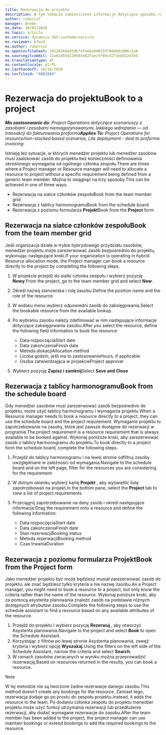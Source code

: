 ```yaml
---
title: Rezerwacja do projektu
description: W tym temacie zamieszczono informacje dotyczące sposobu rezerwowania zasobów do projektu.
author: ruhercul
manager: Annbe
ms.date: 10/01/2020
ms.topic: article
ms.service: dynamics-365-customerservice
ms.reviewer: kfend
ms.author: ruhercul
ms.openlocfilehash: 19128264ed3db7efeeba948155f0ddbdc806c2a0
ms.sourcegitcommit: 11a61db54119503e82faec5f99c4273e8d1247e5
ms.translationtype: HT
ms.contentlocale: pl-PL
ms.lasthandoff: 10/16/2020
ms.locfileid: "4081864"
---
```

# <a name="book-to-a-project"></a><span data-ttu-id="c726a-103">Rezerwacja do projektu</span><span class="sxs-lookup"><span data-stu-id="c726a-103">Book to a project</span></span>

<span data-ttu-id="c726a-104">_**Ma zastosowanie do:** Project Operations dotyczące scenariuszy z zasobami i zasobami niemagazynowanymi, lekkiego wdrażania — od transakcji do fakturowania proforma_</span><span class="sxs-lookup"><span data-stu-id="c726a-104">_**Applies To:** Project Operations for resource/non-stocked based scenarios, Lite deployment - deal to proforma invoicing_</span></span>

<span data-ttu-id="c726a-105">Istnieją też sytuacje, w których menedżer projektu lub menedżer zasobów musi zaalokować zasób do projektu bez konieczności definiowania określonego wymagania od ogólnego członka zespołu.</span><span class="sxs-lookup"><span data-stu-id="c726a-105">There are times where a Project manager or Resource manager will need to allocate a resource to project without a specific requirement being defined from a generic team member.</span></span> <span data-ttu-id="c726a-106">Można to osiągnąć na trzy sposoby.</span><span class="sxs-lookup"><span data-stu-id="c726a-106">This can be achieved in one of three ways.</span></span>

- <span data-ttu-id="c726a-107">Rezerwacja na siatce członków zespołu</span><span class="sxs-lookup"><span data-stu-id="c726a-107">Book from the team member grid</span></span>
- <span data-ttu-id="c726a-108">Rezerwacja z tablicy harmonogramu</span><span class="sxs-lookup"><span data-stu-id="c726a-108">Book from the schedule board</span></span>
- <span data-ttu-id="c726a-109">Rezerwacja z poziomu formularza **Projekt**</span><span class="sxs-lookup"><span data-stu-id="c726a-109">Book from the **Project** form</span></span>

## <a name="book-from-the-team-member-grid"></a><span data-ttu-id="c726a-110">Rezerwacja na siatce członków zespołu</span><span class="sxs-lookup"><span data-stu-id="c726a-110">Book from the team member grid</span></span>

<span data-ttu-id="c726a-111">Jeśli organizacja działa w trybie hybrydowego przydziału zasobów, menedżer projektu może zarezerwować zasób bezpośrednio do projektu, wykonując następujące kroki.</span><span class="sxs-lookup"><span data-stu-id="c726a-111">If your organization is operating in hybrid Resource allocation mode, the Project manager can book a resource directly to the project by completing the following steps.</span></span>

1. <span data-ttu-id="c726a-112">W projekcie przejdź do siatki członka zespołu i wybierz pozycję **Nowy**.</span><span class="sxs-lookup"><span data-stu-id="c726a-112">From the project, go to the team member grid and select **New**.</span></span>
2. <span data-ttu-id="c726a-113">Określ nazwę stanowiska i rolę zasobu.</span><span class="sxs-lookup"><span data-stu-id="c726a-113">Define the position name and the role of the resource.</span></span>
3. <span data-ttu-id="c726a-114">W widoku menu wybierz odpowiedni zasób do zaksięgowania.</span><span class="sxs-lookup"><span data-stu-id="c726a-114">Select the bookable resource from the available lookup.</span></span>
4. <span data-ttu-id="c726a-115">Po wybraniu zasobu należy zdefiniować w nim następujące informacje dotyczące zaksięgowania zasobu:</span><span class="sxs-lookup"><span data-stu-id="c726a-115">After you select the resource, define the following field information to book the resource:</span></span>

    - <span data-ttu-id="c726a-116">Data rozpoczęcia</span><span class="sxs-lookup"><span data-stu-id="c726a-116">Start date</span></span>
    - <span data-ttu-id="c726a-117">Data zakończenia</span><span class="sxs-lookup"><span data-stu-id="c726a-117">Finish date</span></span>
    - <span data-ttu-id="c726a-118">Metoda alokacji</span><span class="sxs-lookup"><span data-stu-id="c726a-118">Allocation method</span></span>
    - <span data-ttu-id="c726a-119">Liczba godzin, jeśli ma to zastosowanie</span><span class="sxs-lookup"><span data-stu-id="c726a-119">Hours, if applicable</span></span>
    - <span data-ttu-id="c726a-120">Osoba zatwierdzająca w projekcie</span><span class="sxs-lookup"><span data-stu-id="c726a-120">Project approver</span></span>

6. <span data-ttu-id="c726a-121">Wybierz pozycję **Zapisz i zamknij**</span><span class="sxs-lookup"><span data-stu-id="c726a-121">Select **Save and Close**</span></span>

## <a name="book-from-the-schedule-board"></a><span data-ttu-id="c726a-122">Rezerwacja z tablicy harmonogramu</span><span class="sxs-lookup"><span data-stu-id="c726a-122">Book from the schedule board</span></span>

<span data-ttu-id="c726a-123">Gdy menedżer zasobów musi zarezerwować zasób bezpośrednio do projektu, może użyć tablicy harmonogramu i wymagania projektu.</span><span class="sxs-lookup"><span data-stu-id="c726a-123">When a Resource manager needs to book a resource directly to a project, they can use the schedule board and the project requirement.</span></span> <span data-ttu-id="c726a-124">Wymaganie projektu to zapotrzebowanie na zasoby, które jest zawsze dostępne do rezerwacji w programie.</span><span class="sxs-lookup"><span data-stu-id="c726a-124">The project requirement is a resource requirement that is always available to be booked against.</span></span> <span data-ttu-id="c726a-125">Wykonaj poniższe kroki, aby zarezerwować zasób z tablicy harmonogramu do projektu.</span><span class="sxs-lookup"><span data-stu-id="c726a-125">To book directly to a project form the schedule board, complete the following steps.</span></span>

1. <span data-ttu-id="c726a-126">Przejdź do tablicy harmonogramu i na lewej stronie odfiltruj zasoby uwzględniane w zależności od wymagania.</span><span class="sxs-lookup"><span data-stu-id="c726a-126">Navigate to the schedule board and on the left page, filter for the resources you are considering for the requirement.</span></span>
2. <span data-ttu-id="c726a-127">W dolnym okienku wybierz kartę **Projekt** , aby wyświetlić listę zapotrzebowań na projekt.</span><span class="sxs-lookup"><span data-stu-id="c726a-127">In the bottom pane, select the **Project** tab to view a list of project requirements.</span></span>
3. <span data-ttu-id="c726a-128">Przeciągnij zapotrzebowanie na dany zasób i określ następujące informacje:</span><span class="sxs-lookup"><span data-stu-id="c726a-128">Drag the requirement onto a resource and define the following information:</span></span>

    - <span data-ttu-id="c726a-129">Data rozpoczęcia</span><span class="sxs-lookup"><span data-stu-id="c726a-129">Start date</span></span>
    - <span data-ttu-id="c726a-130">Data zakończenia</span><span class="sxs-lookup"><span data-stu-id="c726a-130">Finish date</span></span>
    - <span data-ttu-id="c726a-131">Stan rezerwacji</span><span class="sxs-lookup"><span data-stu-id="c726a-131">Booking status</span></span>
    - <span data-ttu-id="c726a-132">Metoda rezerwacji</span><span class="sxs-lookup"><span data-stu-id="c726a-132">Booking method</span></span>
    - <span data-ttu-id="c726a-133">Czas trwania</span><span class="sxs-lookup"><span data-stu-id="c726a-133">Duration</span></span>

## <a name="book-from-the-project-form"></a><span data-ttu-id="c726a-134">Rezerwacja z poziomu formularza Projekt</span><span class="sxs-lookup"><span data-stu-id="c726a-134">Book from the Project form</span></span>

<span data-ttu-id="c726a-135">Jako menedżer projektu być może będziesz musiał zarezerwować zasób do projektu, ale znać będziesz tylko kryteria a nie nazwę zasobu.</span><span class="sxs-lookup"><span data-stu-id="c726a-135">As a Project manager, you might need to book a resource to a project, but only know the criteria rather than the name of the resource.</span></span> <span data-ttu-id="c726a-136">Wykonaj poniższe kroki, aby za pomocą asystenta planowania znaleźć zasób na podstawie różnych dostępnych atrybutów zasobu.</span><span class="sxs-lookup"><span data-stu-id="c726a-136">Complete the following steps to use the schedule assistant to find a resource based on any available attributes of the resource.</span></span> 

1. <span data-ttu-id="c726a-137">Przejdź do projektu i wybierz pozycję **Rezerwuj** , aby otworzyć Asystenta planowania.</span><span class="sxs-lookup"><span data-stu-id="c726a-137">Navigate to the project and select **Book** to open the Schedule Assistant.</span></span>
2. <span data-ttu-id="c726a-138">Korzystając z filtrów po lewej stronie Asystenta planowania, zawęź kryteria i wybierz opcję **Wyszukaj.**</span><span class="sxs-lookup"><span data-stu-id="c726a-138">Using the filters on the left side of the Schedule Assistant, narrow the criteria and select **Search.**</span></span>
3. <span data-ttu-id="c726a-139">W ramach zasobów zwracanych w wyniku można przeprowadzić rezerwację.</span><span class="sxs-lookup"><span data-stu-id="c726a-139">Based on resources returned in the results, you can book a resource.</span></span>

> [!NOTE]
> <span data-ttu-id="c726a-140">W tej metodzie nie są tworzone żadne rezerwacje danego zasobu.</span><span class="sxs-lookup"><span data-stu-id="c726a-140">This method doesn't create any bookings for the resource.</span></span> <span data-ttu-id="c726a-141">Zamiast tego, rezerwacja dodaje go po prostu do zespołu projektu.</span><span class="sxs-lookup"><span data-stu-id="c726a-141">Instead, it adds the resource to the team.</span></span> <span data-ttu-id="c726a-142">Po dodaniu członka zespołu do projektu menedżer projektu może użyć funkcji utrzymania rezerwacji lub przedłużenia rezerwacji, aby dodać wymagane rezerwacje do zasobu.</span><span class="sxs-lookup"><span data-stu-id="c726a-142">After the team member has been added to the project, the project manager can use maintain bookings or extend bookings to add the required bookings to the resource.</span></span>

